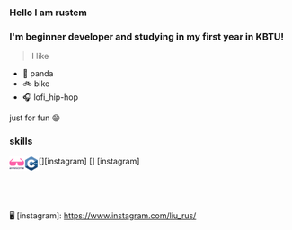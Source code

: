 ### Hello I am rustem

### I'm beginner developer and studying in my first year in KBTU!

> I like
- :panda_face: panda
- :bike: bike
- :headphones: lofi_hip-hop

just for fun :smile:

### skills

[<img align="left" alt="just" width="26px" src="https://raw.githubusercontent.com/github/explore/80688e429a7d4ef2fca1e82350fe8e3517d3494d/topics/awesome/awesome.png" />][instagram]
[<img align="left" alt="C++" width="26px" src="https://raw.githubusercontent.com/github/explore/180320cffc25f4ed1bbdfd33d4db3a66eeeeb358/topics/cpp/cpp.png" />] [instagram]

<br />
<br />
<br />

:desktop_computer:
[instagram]: https://www.instagram.com/liu_rus/



